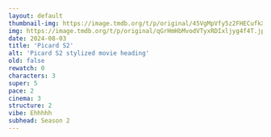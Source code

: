 ```yaml
---
layout: default
thumbnail-img: https://image.tmdb.org/t/p/original/45VgMpVfy5z2FHECufkXK8CZPbk.png
img: https://image.tmdb.org/t/p/original/qGrHmHbMvodVTyxRDIxljyg4f4T.jpg
date: 2024-08-03
title: 'Picard S2'
alt: 'Picard S2 stylized movie heading'
old: false
rewatch: 0
characters: 3
super: 5
pace: 2
cinema: 3
structure: 2
vibe: Ehhhhh
subhead: Season 2
---
```

